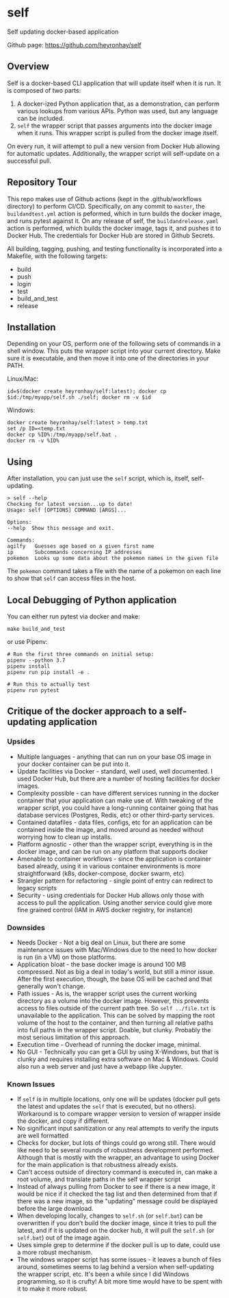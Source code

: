 # self

Self updating docker-based application

Github page: https://github.com/heyronhay/self

## Overview

Self is a docker-based CLI application that will update itself when it is run.  It is composed of two parts:

1. A docker-ized Python application that, as a demonstration, can perform various lookups from various APIs.  Python was used, but any language can be included.
1. `self` the wrapper script that passes arguments into the docker image when it runs.  This wrapper script is pulled from the docker image itself.

On every run, it will attempt to pull a new version from Docker Hub allowing for automatic updates.  Additionally, the wrapper script will self-update on a successful pull.

## Repository Tour

This repo makes use of Github actions (kept in the .github/workflows directory) to perform CI/CD.  Specifically, on any commit to `master`, the `buildandtest.yml` action is peformed, which in turn builds the docker image, and runs pytest against it.  On any release of self, the `buildandrelease.yaml` action is performed, which builds the docker image, tags it, and pushes it to Docker Hub.  The credentials for Docker Hub are stored in Github Secrets.

All building, tagging, pushing, and testing functionality is incorporated into a Makefile, with the following targets:

* build
* push
* login
* test
* build_and_test
* release

## Installation

Depending on your OS, perform one of the following sets of commands in a shell window.  This puts the wrapper script
into your current directory.  Make sure it is executable, and then move it into one of the directories in your PATH.

Linux/Mac:

    id=$(docker create heyronhay/self:latest); docker cp $id:/tmp/myapp/self.sh ./self; docker rm -v $id

Windows:

    docker create heyronhay/self:latest > temp.txt
    set /p ID=<temp.txt
    docker cp %ID%:/tmp/myapp/self.bat .
    docker rm -v %ID%

## Using

After installation, you can just use the `self` script, which is, itself, self-updating.

    > self --help
    Checking for latest version...up to date!
    Usage: self [OPTIONS] COMMAND [ARGS]...

    Options:
    --help  Show this message and exit.

    Commands:
    agilfy   Guesses age based on a given first name
    ip       Subcommands concerning IP addresses
    pokemon  Looks up some data about the pokemon names in the given file

The `pokemon` command takes a file with the name of a pokemon on each line to show that `self` can access files in the host.

## Local Debugging of Python application

You can either run pytest via docker and make:

    make build_and_test

or use Pipenv:

    # Run the first three commands on initial setup:
    pipenv --python 3.7         
    pipenv install
    pipenv run pip install -e .

    # Run this to actually test
    pipenv run pytest

## Critique of the docker approach to a self-updating application

### Upsides
* Multiple languages - anything that can run on your base OS image in your docker container can be put into it.
* Update facilities via Docker - standard, well used, well documented.  I used Docker Hub, but there are a number of hosting facilities for docker images.
* Complexity possible - can have different services running in the docker container that your application can make use of.  With tweaking of the wrapper script, you could have a long-running container going that has database services (Postgres, Redis, etc) or other third-party services.
* Contained datafiles - data files, configs, etc for an application can be contained inside the image, and moved around as needed without worrying how to clean up installs.
* Platform agnostic - other than the wrapper script, everything is in the docker image, and can be run on any platform that supports docker
* Amenable to container workflows - since the application is container based already, using it in various container environments is more straightforward (k8s, docker-compose, docker swarm, etc)
* Strangler pattern for refactoring - single point of entry can redirect to legacy scripts
* Security - using credentials for Docker Hub allows only those with access to pull the application.  Using another service could give more fine grained control (IAM in AWS docker registry, for instance)

### Downsides
* Needs Docker - Not a big deal on Linux, but there are some maintenance issues with Mac/Windows due to the need to how docker is run (in a VM) on those platforms.
* Application bloat - the base docker image is around 100 MB compressed.  Not as big a deal in today's world, but still a minor issue.  After the first execution, though, the base OS will be cached and that generally won't change.
* Path issues - As is, the wrapper script uses the current working directory as a volume into the docker image.  However, this prevents access to files outside of the current path tree.  So `self ../file.txt` is unavailable to the application.  This can be solved by mapping the root volume of the host to the container, and then turning all relative paths into full paths in the wrapper script.  Doable, but clunky.  Probably the most serious limitation of this approach.
* Execution time - Overhead of running the docker image, minimal.
* No GUI - Technically you can get a GUI by using X-Windows, but that is clunky and requires installing extra software on Mac & Windows.  Could also run a web server and just have a webapp like Jupyter.

### Known Issues
* If `self` is in multiple locations, only one will be updates (docker pull gets the latest and updates the `self` that is executed, but no others).  Workaround is to compare wrapper version to version of wrapper inside the docker, and copy if different.
* No significant input sanitization or any real attempts to verify the inputs are well formatted
* Checks for docker, but lots of things could go wrong still.  There would like need to be several rounds of robustness development performed.  Although that is mostly with the wrapper, an advantage to using Docker for the main application is that robustness already exists.
* Can't access outside of directory command is executed in, can make a root volume, and translate paths in the self wrapper script
* Instead of always pulling from Docker to see if there is a new image, it would be nice if it checked the tag list and then determined from that if there was a new image, so the "updating" message could be displayed before the large download.
* When developing locally, changes to `self.sh` (or `self.bat`) can be overwritten if you don't build the docker image, since it tries to pull the latest, and if it is updated on the docker hub, it will pull the `self.sh` (or `self.bat`) out of the image again.
* Uses simple grep to determine if the docker pull is up to date, could use a more robust mechanism.
* The windows wrapper script has some issues - it leaves a bunch of files around, sometimes seems to lag behind a version when self-updating the wrapper script, etc.  It's been a while since I did Windows programming, so it is crufty!  A bit more time would have to be spent with it to make it more robust.

